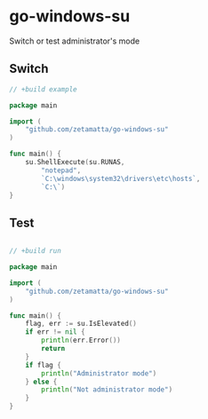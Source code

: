 go-windows-su
=============

Switch or test administrator's mode

Switch
------

```go
// +build example

package main

import (
    "github.com/zetamatta/go-windows-su"
)

func main() {
    su.ShellExecute(su.RUNAS,
        "notepad",
        `C:\windows\system32\drivers\etc\hosts`,
        `C:\`)
}
```

Test
----

```go

// +build run

package main

import (
    "github.com/zetamatta/go-windows-su"
)

func main() {
    flag, err := su.IsElevated()
    if err != nil {
        println(err.Error())
        return
    }
    if flag {
        println("Administrator mode")
    } else {
        println("Not administrator mode")
    }
}
```
